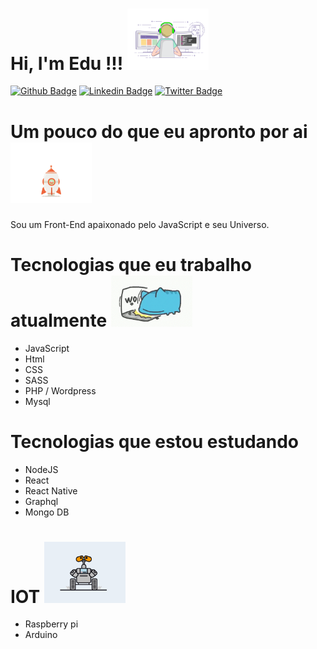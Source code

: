 # Hi, I'm Edu !!! <img src="https://raw.githubusercontent.com/eduardonk9999/eduardonk9999/master/assets/coding-freak.gif" style="max-width:100%;" width="130"> 

[![Github Badge](https://img.shields.io/badge/-Github-000?style=flat-square&logo=Github&logoColor=white&link=https://github.com/eduardonk9999)](https://github.com/eduardonk9999)
[![Linkedin Badge](https://img.shields.io/badge/-LinkedIn-blue?style=flat-square&logo=Linkedin&logoColor=white&link=https://www.linkedin.com/in/eduardo-silva-537963160/)](https://www.linkedin.com/in/eduardo-silva-537963160/)
[![Twitter Badge](https://img.shields.io/badge/-Twitter-1ca0f1?style=flat-square&labelColor=1ca0f1&logo=twitter&logoColor=white&link=https://twitter.com/eduardo07js)](https://twitter.com/eduardo07js)


# Um pouco do que eu apronto por ai <img src="https://raw.githubusercontent.com/eduardonk9999/eduardonk9999/master/assets/rocket.gif" style="max-width:100%;" width="130"> 
<p>Sou um Front-End apaixonado pelo JavaScript e seu Universo.<p>



# Tecnologias que eu trabalho atualmente <img src="https://raw.githubusercontent.com/eduardonk9999/eduardonk9999/master/assets/catwork.gif" style="max-width:100%;" width="130"> 
- JavaScript
- Html
- CSS
- SASS
- PHP / Wordpress
- Mysql

# Tecnologias que estou estudando 
- NodeJS
- React
- React Native
- Graphql
- Mongo DB



# IOT  <img src="https://raw.githubusercontent.com/eduardonk9999/eduardonk9999/master/assets/wall-e.gif" style="max-width:100%;" width="130"> 
- Raspberry pi
- Arduino

